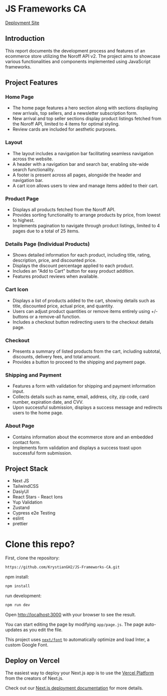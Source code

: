 # JS Frameworks CA 
[Deployment Site](https://js-frameworks-ca-sigma.vercel.app/)

## Introduction
This report documents the development process and features of an ecommerce store utilizing the Noroff API v2. The project aims to showcase various functionalities and components implemented using JavaScript frameworks.


## Project Features
### Home Page
- The home page features a hero section along with sections displaying new arrivals, top sellers, and a newsletter subscription form.
- New arrival and top seller sections display product listings fetched from the Noroff API, limited to 4 items for optimal styling.
- Review cards are included for aesthetic purposes.

### Layout
- The layout includes a navigation bar facilitating seamless navigation across the website.
- A header with a navigation bar and search bar, enabling site-wide search functionality.
- A footer is present across all pages, alongside the header and navigation bar.
- A cart icon allows users to view and manage items added to their cart.

### Product Page
- Displays all products fetched from the Noroff API.
- Provides sorting functionality to arrange products by price, from lowest to highest.
- Implements pagination to navigate through product listings, limited to 4 pages due to a total of 25 items.

### Details Page (Individual Products)
- Shows detailed information for each product, including title, rating, description, price, and discounted price.
- Displays the discount percentage applied to each product.
- Includes an "Add to Cart" button for easy product addition.
- Features product reviews when available.

### Cart Icon
- Displays a list of products added to the cart, showing details such as title, discounted price, actual price, and quantity.
- Users can adjust product quantities or remove items entirely using +/- buttons or a remove-all function.
- Includes a checkout button redirecting users to the checkout details page.

### Checkout
- Presents a summary of listed products from the cart, including subtotal, discounts, delivery fees, and total amount.
- Provides a button to proceed to the shipping and payment page.

### Shipping and Payment
- Features a form with validation for shipping and payment information input.
- Collects details such as name, email, address, city, zip code, card number, expiration date, and CVV.
- Upon successful submission, displays a success message and redirects users to the home page.

### About Page
- Contains information about the ecommerce store and an embedded contact form.
- Implements form validation and displays a success toast upon successful form submission.


## Project Stack
- Next JS
- TailwindCSS
- DasiyUI
- React Stars - React Ions
- Yup Validation
- Zustand
- Cypress e2e Testing
- eslint
- prettier



# Clone this repo?
First, clone the repository:

```bash
https://github.com/KrystianGH2/JS-Frameworks-CA.git
```
npm install:

```bash
npm install
```

run development:

```bash
npm run dev
```

Open [http://localhost:3000](http://localhost:3000) with your browser to see the result.

You can start editing the page by modifying `app/page.js`. The page auto-updates as you edit the file.

This project uses [`next/font`](https://nextjs.org/docs/basic-features/font-optimization) to automatically optimize and load Inter, a custom Google Font.


## Deploy on Vercel

The easiest way to deploy your Next.js app is to use the [Vercel Platform](https://vercel.com/new?utm_medium=default-template&filter=next.js&utm_source=create-next-app&utm_campaign=create-next-app-readme) from the creators of Next.js.

Check out our [Next.js deployment documentation](https://nextjs.org/docs/deployment) for more details.
